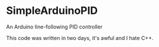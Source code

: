 # SimpleArduinoPID
An Arduino line-following PID controller

This code was written in two days, it's awful and I hate C++.
